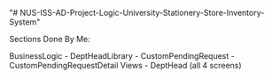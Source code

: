 "# NUS-ISS-AD-Project-Logic-University-Stationery-Store-Inventory-System" 

Sections Done By Me:

BusinessLogic - DeptHeadLibrary
              - CustomPendingRequest
              - CustomPendingRequestDetail
Views         - DeptHead (all 4 screens)

